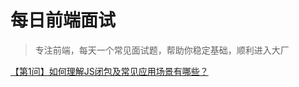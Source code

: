 # 每日前端面试
> 专注前端，每天一个常见面试题，帮助你稳定基础，顺利进入大厂

[【第1问】如何理解JS闭包及常见应用场景有哪些？](https://github.com/LeachZhou/Daily-Interview-Question/issues/1)
